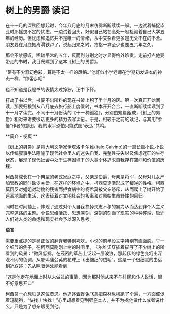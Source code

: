 # 树上的男爵 读记

在十一月的深秋回想起时，今年八月底的月末仿佛断断续续一般。一边试着捕捉毕业时那摇曳不定的忧虑，一边试着回头，好似自己站在高处一般检阅着自己大学五年的经历。但忧虑和追忆并不是唯一的情绪，从中夹杂着更多是无处不在的不舍。朋友要在月底搬离滑铁卢了，说起归来之时，掐指一算至少也要五六年之久。

那会不禁感叹，稀疏平常的五年，反而到分别之时才显得格外珍贵。走前打点他要带走的书时，我目光瞟到了这本《树上的男爵》。

“带有不少奇幻色彩，算是不太一样的风格。”他好似小学老师在学期初发课本的神态一样，“你带走呗”

也不知道是我瞪书的表情太过狰狞，正中下怀。

打劫了书以后，书便不出所料的现在书架上积了半个月的灰。第一次真正开始阅读，那要归根到从八月底去旅行船上度假时，书本开开合合，一直断断续续读到了十一月才读完。不同于十月份读的《十一种孤独》，分别由短篇组成，《树上的男爵》相对来讲要很话更多的精力去写读记。于是，相较于之前的读记，与其用“参悟”作者的意图，我的水平恐怕只能试图“表达”共鸣。

**简介 - 梗概 **

《树上的男爵》是意大利文学家伊塔洛卡尔维(Italo Calvino)的一篇长篇小说.小说以传统叙事手法隐喻了现代社会里人的迷失自我、完整性丧失以及焦虑迷茫的生存状态，展现了现代社会中处于生存困境下的人类个体追求自我存在空间和价值的历程。

柯西莫成长在一个典型的老式家庭之中，父亲是伯爵，母亲是将军，父母对儿女严加管教的同时缺少关爱，在这样的环境之中，柯西莫逐渐形成了叛逆的性格。柯西莫因反对姐姐对动物的残害而拒食蜗牛的柯希莫被父亲怒斥，从而爬上了树开始了远离地面的生活，这表征着对文明社会的叛离和对原始生命野性的回归。

同时在时间轴上，体现了通过对个人自我抉择矢志不移的努力从而达到非个人主义完整道路的主题。小说思维活跃、思想深刻，深刻的刻画了现实的种种弊端，启迪人们对人类的命运和现实社会予以深入思考。

**语言**

需要重点提的是吴正仪的翻译我特别喜欢。小说的前半段文字特别有画面感。举一个细节的例子，在柯西莫刚刚上树的时间里，卡尔维诺穿插着描写了不少树上的所看到的风景：“微风低拂，在茂密的草丛上泛起一层波浪，那起伏的绿色变幻出深浅不同的色调，从那叫蒲公英的花球上飞出细细的绒毛”。这是一个很细腻的由远到近叙述：先从眯眼远处能看到





“这是他走在地面上时从未做过的事情，因为那时他从来不与村民和仆人说话，很不好意思开口“



柯西莫一心想见见这位贾恩。他追逐着野兔飞禽把森林纵横跑了个遍，一方面催促着短腿狗，“快找！快找！”心里却想着见到强盗本人，并不为找他做什么或者说什么。只是为了想亲眼见到他。